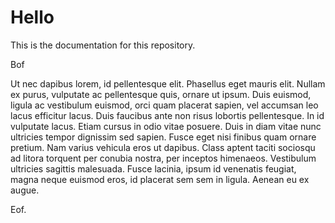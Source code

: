 # Hello
This is the documentation for this repository.

Bof

Ut nec dapibus lorem, id pellentesque elit. Phasellus eget mauris elit. Nullam ex purus, vulputate ac pellentesque quis, ornare ut ipsum. Duis euismod, ligula ac vestibulum euismod, orci quam placerat sapien, vel accumsan leo lacus efficitur lacus. Duis faucibus ante non risus lobortis pellentesque. In id vulputate lacus. Etiam cursus in odio vitae posuere. Duis in diam vitae nunc ultricies tempor dignissim sed sapien. Fusce eget nisi finibus quam ornare pretium. Nam varius vehicula eros ut dapibus. Class aptent taciti sociosqu ad litora torquent per conubia nostra, per inceptos himenaeos. Vestibulum ultricies sagittis malesuada. Fusce lacinia, ipsum id venenatis feugiat, magna neque euismod eros, id placerat sem sem in ligula. Aenean eu ex augue.

Eof.
